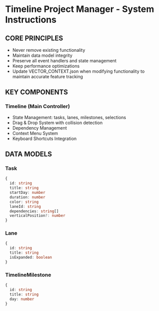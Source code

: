 # Timeline Project Manager - System Instructions

## CORE PRINCIPLES
- Never remove existing functionality
- Maintain data model integrity
- Preserve all event handlers and state management
- Keep performance optimizations
- Update VECTOR_CONTEXT.json when modifying functionality to maintain accurate feature tracking

## KEY COMPONENTS

### Timeline (Main Controller)
- State Management: tasks, lanes, milestones, selections
- Drag & Drop System with collision detection
- Dependency Management
- Context Menu System
- Keyboard Shortcuts Integration

## DATA MODELS

### Task
```typescript
{
  id: string
  title: string
  startDay: number
  duration: number
  color: string
  laneId: string
  dependencies: string[]
  verticalPosition?: number
}
```

### Lane
```typescript
{
  id: string
  title: string
  isExpanded: boolean
}
```

### TimelineMilestone
```typescript
{
  id: string
  title: string
  day: number
}
```